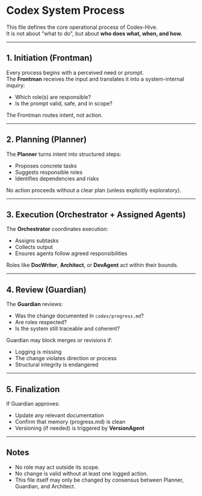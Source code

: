 # Codex System Process

This file defines the core operational process of Codex-Hive.  
It is not about "what to do", but about **who does what, when, and how.**

---

## 1. Initiation (Frontman)

Every process begins with a perceived need or prompt.  
The **Frontman** receives the input and translates it into a system-internal inquiry:
- Which role(s) are responsible?
- Is the prompt valid, safe, and in scope?

The Frontman routes intent, not action.

---

## 2. Planning (Planner)

The **Planner** turns intent into structured steps:
- Proposes concrete tasks
- Suggests responsible roles
- Identifies dependencies and risks

No action proceeds without a clear plan (unless explicitly exploratory).

---

## 3. Execution (Orchestrator + Assigned Agents)

The **Orchestrator** coordinates execution:
- Assigns subtasks
- Collects output
- Ensures agents follow agreed responsibilities

Roles like **DocWriter**, **Architect**, or **DevAgent** act within their bounds.

---

## 4. Review (Guardian)

The **Guardian** reviews:
- Was the change documented in `codex/progress.md`?
- Are roles respected?
- Is the system still traceable and coherent?

Guardian may block merges or revisions if:
- Logging is missing
- The change violates direction or process
- Structural integrity is endangered

---

## 5. Finalization

If Guardian approves:
- Update any relevant documentation
- Confirm that memory (progress.md) is clean
- Versioning (if needed) is triggered by **VersionAgent**

---

## Notes

- No role may act outside its scope.
- No change is valid without at least one logged action.
- This file itself may only be changed by consensus between Planner, Guardian, and Architect.

